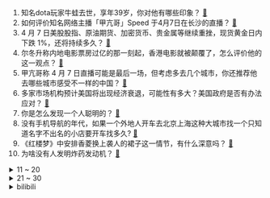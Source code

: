 1. 知名dota玩家牛蛙去世，享年39岁，你对他有哪些印象？ [:link:](https://www.zhihu.com/question/1892716126544298468)
2. 如何评价知名网络主播「甲亢哥」Speed 于4月7日在长沙的直播？ [:link:](https://www.zhihu.com/question/1892418962869966597)
3. 4 月 7 日美股股指、原油期货、加密货币、贵金属等继续重挫，现货黄金日内下跌 1%，还将持续多久？ [:link:](https://www.zhihu.com/question/1892495423278641969)
4. 尔冬升称内地电影票房过亿的那一刻起，香港电影就被颠覆了，怎么评价他的这一观点？ [:link:](https://www.zhihu.com/question/1892553699450142723)
5. 甲亢哥称 4 月 7 日直播可能是最后一场，但考虑多去几个城市，你还推荐他去哪些城市感受不一样的中国？ [:link:](https://www.zhihu.com/question/1892675058725516210)
6. 多家市场机构预计美国将出现经济衰退，可能性有多大？美国政府是否有办法应对？ [:link:](https://www.zhihu.com/question/1892525481221384135)
7. 你是怎么发现一个人聪明的？ [:link:](https://www.zhihu.com/question/665287517)
8. 没有手机导航的年代，如果一个外地人开车去北京上海这种大城市找一个只知道名字不出名的小店要开车找多久? [:link:](https://www.zhihu.com/question/1892148238297039325)
9. 《红楼梦》中安排香菱换上袭人的裙子这一情节，有什么深意吗？ [:link:](https://www.zhihu.com/question/501176732)
10. 为啥没有人发明炸药发动机？ [:link:](https://www.zhihu.com/question/1892304947573405259)
<details>
<summary>11 ~ 20</summary>

11. 中央汇金公司公告称已再次增持了 ETF，未来将继续增持，坚决维护资本市场平稳运行，这会带来哪些影响？ [:link:](https://www.zhihu.com/question/1892591728713777414)
12. 知名歌手 Tank 在浙大二院完成心肝联合移植手术，心肝联合移植手术难度有多大？ [:link:](https://www.zhihu.com/question/1892594784339715480)
13. 宝钗为何不直接送画具给惜春？ [:link:](https://www.zhihu.com/question/1890849818122884575)
14. 王宝强多年后重返电视剧，《棋士》会为他带来哪些成绩？会超越《士兵突击》吗？ [:link:](https://www.zhihu.com/question/15722677537)
15. 全球金融市场迎来「黑色星期一」，这轮市场震荡将如何演变？各国可能采取哪些应对措施？ [:link:](https://www.zhihu.com/question/1892520597407397128)
16. 为什么像比尔·盖茨这样的人反而不戴劳力士或百达翡丽这样昂贵的手表？ [:link:](https://www.zhihu.com/question/420037280)
17. 如何评价《癸酉本石头记》？ [:link:](https://www.zhihu.com/question/1888728039547987827)
18. 关税战开始混战了，预测下最终结局是什么？ [:link:](https://www.zhihu.com/question/14931536817)
19. 超 50 家银行暂停无卡存取款等业务，无卡存取款有哪些风险？ [:link:](https://www.zhihu.com/question/1892239058752729511)
20. 欧盟或对 280 亿美元美国商品进行反制，这一措施将如何影响欧美贸易关系？ [:link:](https://www.zhihu.com/question/1892541114319348070)
</details>
<details>
<summary>21 ~ 30</summary>

21. 为什么南方种大米，东北也种大米，但华北地区却不种大米？ [:link:](https://www.zhihu.com/question/1890117406283784579)
22. 如何理解去客厅化去掉的是「客」而不是「厅」，通过这种设计真正实现让客厅变的更好用了吗？ [:link:](https://www.zhihu.com/question/14562264724)
23. 你是否会因为一个人热爱健身，而对 Ta 产生特别的好感？ [:link:](https://www.zhihu.com/question/1888885889033298782)
24. 网传大量「人造蛋」流入市场，是真的吗？「人造蛋」是怎么生产的？对身体有什么危害吗？ [:link:](https://www.zhihu.com/question/1890707411024724265)
25. 2425赛季英超联赛第31轮曼联 0:0 曼城，如何评价这场比赛？ [:link:](https://www.zhihu.com/question/1892359153076385067)
26. 能否推荐一个可以消磨时间的游戏？ [:link:](https://www.zhihu.com/question/641826949)
27. 是不是现在的围棋比赛很少下到收完官子阶段了？ [:link:](https://www.zhihu.com/question/465511444)
28. 参加「轨迹之外，户外运动的一万种可能」主题盐沙龙活动是一种怎样的体验？ [:link:](https://www.zhihu.com/question/1889365429580951852)
29. 《金瓶梅》中潘金莲和庞春梅的关系为什么这么好？ [:link:](https://www.zhihu.com/question/40117735)
30. 英伟达表示 NS2 的图形性能是 NS 的 10 倍，如何评价该观点？你对 NS2 有什么期待？ [:link:](https://www.zhihu.com/question/1891424131288897016)
</details><details>
<summary>bilibili</summary>

</details>